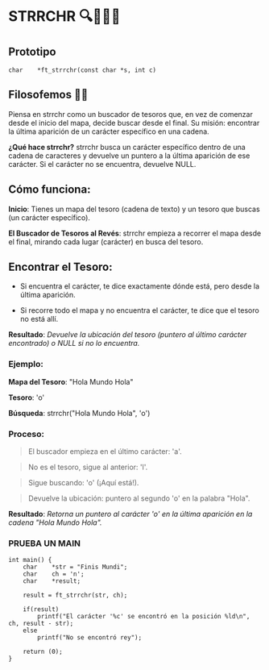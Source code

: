 # STRRCHR 🔍🏴‍☠️🔚
## Prototipo
``` char	*ft_strrchr(const char *s, int c) ```

## Filosofemos 🚬🌿
Piensa en strrchr como un buscador de tesoros que, en vez de comenzar desde el inicio del mapa, decide buscar desde el final. Su misión: encontrar la última aparición de un carácter específico en una cadena.

**¿Qué hace strrchr?**
strrchr busca un carácter específico dentro de una cadena de caracteres y devuelve un puntero a la última aparición de ese carácter. Si el carácter no se encuentra, devuelve NULL.

## Cómo funciona:
**Inicio**: Tienes un mapa del tesoro (cadena de texto) y un tesoro que buscas (un carácter específico).

**El Buscador de Tesoros al Revés**: strrchr empieza a recorrer el mapa desde el final, mirando cada lugar (carácter) en busca del tesoro.

## Encontrar el Tesoro:

- Si encuentra el carácter, te dice exactamente dónde está, pero desde la última aparición.

- Si recorre todo el mapa y no encuentra el carácter, te dice que el tesoro no está allí.

**Resultado**: *Devuelve la ubicación del tesoro (puntero al último carácter encontrado) o NULL si no lo encuentra.*

### Ejemplo:
**Mapa del Tesoro**: "Hola Mundo Hola"

**Tesoro**: 'o'

**Búsqueda**: strrchr("Hola Mundo Hola", 'o')

### Proceso:
>El buscador empieza en el último carácter: 'a'.

>No es el tesoro, sigue al anterior: 'l'.

>Sigue buscando: 'o' (¡Aquí está!).

>Devuelve la ubicación: puntero al segundo 'o' en la palabra "Hola".

**Resultado**:
*Retorna un puntero al carácter 'o' en la última aparición en la cadena "Hola Mundo Hola".*

### PRUEBA UN MAIN
```
int main() {
	char 	*str = "Finis Mundi";
	char	ch = 'n';
	char	*result;
	
	result = ft_strrchr(str, ch);
	
	if(result)
		printf("El carácter '%c' se encontró en la posición %ld\n", ch, result - str);
	else
		printf("No se encontró rey");
		
	return (0);
}
```
